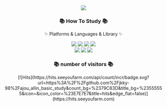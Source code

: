 <div align=center>
	<img src="https://capsule-render.vercel.app/api?type=waving&color=auto&height=200&section=header&text=ALLIN%20Github!&fontSize=90" />	
</div>
<div align=center>
	<h3>📚 How To Study 📚</h3>
	<p>✨ Platforms & Languages & Library ✨</p>
</div>

<div align="center">
	<img src="https://img.shields.io/badge/Python-007396?style=flat&logo=python&logoColor=white" />
	<img src="https://img.shields.io/badge/Jupyter-F37626?style=flat&logo=jupyter&logoColor=white"/>
	<img src="https://img.shields.io/badge/Pandas-150458?style=flat&logo=pandas&logoColor=white"/>
	<img src="https://img.shields.io/badge/Numpy-013243?style=flat&logo=numpy&logoColor=white"/>
	<br>
	<img src="https://img.shields.io/badge/TensorFlow-FF6F00?style=flat&logo=tensorflow&logoColor=white"/>
	<img src="https://img.shields.io/badge/sklearn-F7931E?style=flat&logo=scikit-learn&logoColor=white"/>
	<img src="https://img.shields.io/badge/Notion-000000?style=flat&logo=notion&logoColor=white"/>
	
</div>

<div align=center>
	<h3>📚 number of visitors 📚</h3>
</div>

<div align="center">
	[![Hits](https://hits.seeyoufarm.com/api/count/incr/badge.svg?url=https%3A%2F%2Fgithub.com%2Fjkky-98%2Fajou_allin_basic_study&count_bg=%2379C83D&title_bg=%23555555&icon=&icon_color=%23E7E7E7&title=hits&edge_flat=false)](https://hits.seeyoufarm.com)
</div>

